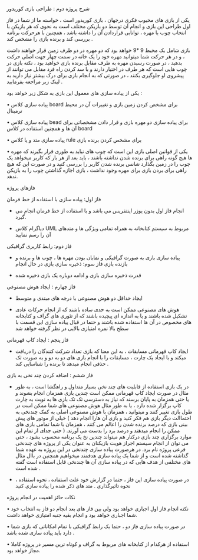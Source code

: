 شرح پروژه دوم : طراحی بازی کوریدور


یکی از بازی های محبوب فکری درجهان ، بازی کوریدور است ، خواسته ما از شما در فاز اول طراحی این بازی و انجام آن توسط دو بازیکن مختلف است به
نحوی که هر بازیکن با انتخاب چوب یا مهره ، توانایی قراردادن آن را داشته باشد ، همچنین با هرحرکت برنامه
بررسی کند و برنده بازی را مشخص کند .

بازی شامل یک محیط 9 *9 خواهد بود که دو مهره در دو طرف زمین قرار خواهند داشت ، و در هر حرکت شما
میتوانید مهره خود را یک خانه در سمت چهار جهت اصلی حرکت بدهید ، در صورت رسیدن مهره به طرف
مقابل برنده بازی خواهید بود ، نکته بازی در چوب هایی است که هر طرف در اختیار دارند و با سد کردن راه فرد
مقابل می توانند از پیشروی او جلوگیری بکنند ، در صورتی که به انجام بازی برای درک بیشتر نیاز دارید به
لینک زیر مراجعه بفرمایید .

یکی از پیاده سازی های معمول این بازی به شکل زیر خواهد بود :

• پیاده سازی کلاس board برای مشخص کردن زمین بازی و تغییرات آن در محیط ترمینال

• پیاده سازی کلاس bead برای پیاده سازی دو مهره بازی و قرار دادن مشخصاتی برای آن ها و
همچنین استفاده در کلاس board

• پیاده سازی متد و یا کلاس rule برای مشخص کردن برنده بازی

• یکی از قوانین اصلی بازی این است که چوب های نباید به طوری قرار بگیرند که مهره ها هیچ گونه
راهی برای برنده شدن نداشته باشند ، باید بعد از هر بار که کاربر میخواهد یک چوب را در زمین بگذارد
شانس برنده شدن کاربر را بررسی کنید و در صورت این که هیچ راهی برای بردن بازی برای مهره وجود
نداشت ، بازی اجازه گذاشتن چوب را به بازیکن ندهد. 

فازهای پروژه

فاز اول: پیاده سازی با استفاده از خط فرمان


- انجام فاز اول بدون یوزر اینتفریس می باشد و با استفاده از خط فرمان انجام می گیرد.

- دیاگرام کلاس UML مربوط به سیستم کتابخانه به همراه تمامی ویژگی ها و متدهای آن را رسم نمایید


فاز دوم: رابط کاربری گرافیکی

- پیاده سازی بازی به صورت گرافیکی و نمایان بودن مهره ها ، چوب ها و برنده و بازنده بازی
فاز سوم: ذخیره سازی بازی در حال انجام

- قدرت ذخیره سازی بازی و ادامه دوباره یک بازی ذخیره شده


فاز چهارم : ایجاد هوش مصنوعی

- ایجاد حداقل دو هوش مصنوعی با درجه های مبتدی و متوسط

- هوش های مصنوعی ممکن است به حدی ساده باشند که از انجام حرکات عادی تشکیل شده باشند
و یا به اندازه ای پیچیده باشند که از تئوری های گراف و کتابخانه های مخصوص در آن ها استفاده
شده باشند و حتما در قبال پیاده سازی این قسمت با سطح بالا نمره امتیازی بالایی در نظر گرفته
خواهد شد


فاز پنجم : ایجاد کاپ قهرمانی

- ایجاد کاپ قهرمانی مسابقات ، به این معنا که بازی تعداد شرکت کنندگان را دریافت میکند و با ایجاد یک
چارت ، مسابقات را با انجام بازی های دو به دو و به صورت تک حذفی انجام میدهد تا برنده را شناسایی
کند . 


فاز ششم : اضافه کردن چند نخی به بازی

- در یک بازی استفاده از قابلیت های چند نخی بسیار متداول و راهگشا است ، به طور مثال در صورت ایجاد
کاپ قهرمانی ممکن است چندین بازی همزمان انجام بشوند و یا حتی همزمان به پایان برسند که نیاز به
دسترسی تک تک بازی ها به نوبت به چارت کاپ برگزار شده دارد ، یا به طور مثال هوش مصنوعی های
شما ممکن است در طول بازی تغییر کنند و میتوانید ، همزمان با هوش مصنوعی اصلی به کمک چندنخی
به احتماالت دیگر بازی هم فکر کنید و بازی آن هارا انجام دهد ) خیلی از موتور های پیش بینی بازی که
درصد برنده شدن را اعالم می کنند ، همزمان با شما تمامی بازی های ممکن را انجام میدهند و درصد
برد را بدست می آورند. ( حتی جدای از تمام این موارد برگزاری چند بازی درکنار هم میتواند چندین نخ
یک برنامه محسوب بشود ، حتی می توان از انجام سیستم اجراز هویت بازیکنان به عنوان یکی از پروژه
های چندنخی فرعی پروژه نام برد. در هرصورت پیاده سازی چندنخی در این پروژه به عهده شما گذاشته
شده است و از شما یک پیاده سازی هدفمند میخواهیم همچنین در باال مثال های مختلفی از هدف هایی
که در پیاده سازی آن ها چندنخی قابل استفاده است گفته شده است .

- در صورت پیاده سازی این فاز ، حتما در گزارش خود علت استفاده ، نحوه استفاده ، نحوه تاثیرگذاری .
متد های ذکر شده را پیاده سازی کنید


نکات حائز اهمیت در انجام پروژه

• نکته انجام فاز اول اجباری خواهد بود ولی بین فاز های بعد انجام دو فاز به انتخاب خود شما
اجباری خواهد بود و انجام بقیه جنبه امتیازی خواهد داشت.

• در صورت پیاده سازی فاز دو ، حتما یک رابط گرافیکی با تمام امکاناتی که بازی شما دارد باید
پیاده سازی شده باشد .

• استفاده از هرکدام از کتابخانه های مربوط به گراف و کوتاه ترین مسیر در پروژه کاملا مجاز خواهد
بود. 
